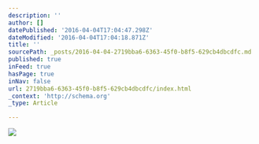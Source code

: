 ```yaml
---
description: ''
author: []
datePublished: '2016-04-04T17:04:47.298Z'
dateModified: '2016-04-04T17:04:18.871Z'
title: ''
sourcePath: _posts/2016-04-04-2719bba6-6363-45f0-b8f5-629cb4dbcdfc.md
published: true
inFeed: true
hasPage: true
inNav: false
url: 2719bba6-6363-45f0-b8f5-629cb4dbcdfc/index.html
_context: 'http://schema.org'
_type: Article

---
```

![](https://the-grid-user-content.s3-us-west-2.amazonaws.com/2d996bbb-b410-4d8e-8581-7bc287814fed.png)